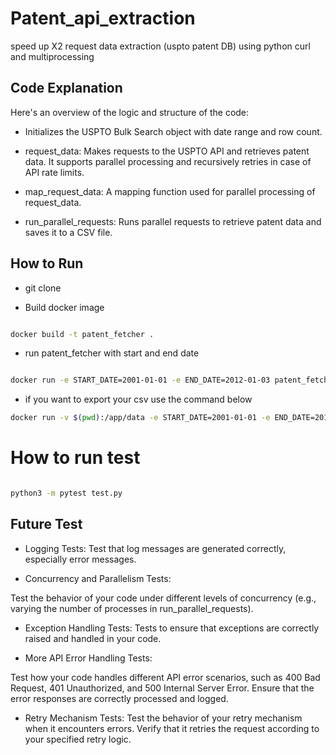 # Patent_api_extraction
speed up X2  request data extraction (uspto patent DB) using python curl and multiprocessing 



## Code Explanation
Here's an overview of the logic and structure of the code:

- Initializes the USPTO Bulk Search object with date range and row count.

- request_data: Makes requests to the USPTO API and retrieves patent data. It supports parallel processing and recursively retries in case of API rate limits.

- map_request_data: A mapping function used for parallel processing of request_data.

- run_parallel_requests: Runs parallel requests to retrieve patent data and saves it to a CSV file.


## How to Run


- git clone


- Build docker image 
```bash

docker build -t patent_fetcher .
```

- run patent_fetcher  with start and end date

```bash 

docker run -e START_DATE=2001-01-01 -e END_DATE=2012-01-03 patent_fetcher
```

- if you want to export your csv use the command below

```bash 
docker run -v $(pwd):/app/data -e START_DATE=2001-01-01 -e END_DATE=2012-01-03 patent_fetcher
```

# How to run test

```bash 

python3 -m pytest test.py
```




## Future Test

- Logging Tests:
Test that log messages are generated correctly, especially error messages.

- Concurrency and Parallelism Tests:

Test the behavior of your code under different levels of concurrency (e.g., varying the number of processes in run_parallel_requests).

- Exception Handling Tests:
Tests to ensure that exceptions are correctly raised and handled in your code. 

- More API Error Handling Tests:

Test how your code handles different API error scenarios, such as 400 Bad Request, 401 Unauthorized, and 500 Internal Server Error. Ensure that the error responses are correctly processed and logged.

- Retry Mechanism Tests:
Test the behavior of your retry mechanism when it encounters errors. Verify that it retries the request according to your specified retry logic.
